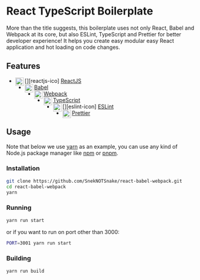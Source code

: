 # React TypeScript Boilerplate

More than the title suggests, this boilerplate uses not only React, Babel and Webpack at its core, but also ESLint, TypeScript and Prettier for better developer experience! It helps you create easy modular easy React application and hot loading on code changes.

## Features

- [<img align="left" alt="ReactJS" width="22px" src="https://cdn.jsdelivr.net/npm/simple-icons@3.4.1/icons/react.svg" />][reactjs-ico] [ReactJS](reactjs)
- [<img align="left" alt="Babel" width="22px" src="https://cdn.jsdelivr.net/npm/simple-icons@3.4.1/icons/babel.svg" />][babel-ico] [Babel](babel)
- [<img align="left" alt="Webpack" width="22px" src="https://cdn.jsdelivr.net/npm/simple-icons@3.4.1/icons/webpack.svg" />][webpack-ico] [Webpack](webpack)
- [<img align="left" alt="Typescript" width="22px" src="https://cdn.jsdelivr.net/npm/simple-icons@3.4.1/icons/typescript.svg" />][typescript-ico] [TypeScript](typescript)
- [<img align="left" alt="ESLint" width="22px" src="https://cdn.jsdelivr.net/npm/simple-icons@3.4.1/icons/eslint.svg" />][eslint-icon] [ESLint](eslint)
- [<img align="left" alt="Prettier" width="22px" src="https://cdn.jsdelivr.net/npm/simple-icons@3.4.1/icons/prettier.svg" />][prettier-ico] [Prettier](prettier)

## Usage

Note that below we use [yarn](yarn) as an example, you can use any kind of Node.js package manager like [npm](npm) or [pnpm](pnpm).

### Installation

```bash
git clone https://github.com/SnekNOTSnake/react-babel-webpack.git
cd react-babel-webpack
yarn
```

### Running

```bash
yarn run start
```

or if you want to run on port other than 3000:

```bash
PORT=3001 yarn run start
```

### Building

```bash
yarn run build
```

<!-- Icon Links -->
[react-ico]: https://cdn.jsdelivr.net/npm/simple-icons@3.4.1/icons/react.svg
[babel-ico]: https://cdn.jsdelivr.net/npm/simple-icons@3.4.1/icons/babel.svg
[webpack-ico]: https://cdn.jsdelivr.net/npm/simple-icons@3.4.1/icons/webpack.svg
[typescript-ico]: https://cdn.jsdelivr.net/npm/simple-icons@3.4.1/icons/typescript.svg
[eslint-ico]: https://cdn.jsdelivr.net/npm/simple-icons@3.4.1/icons/eslint.svg
[prettier-ico]: https://cdn.jsdelivr.net/npm/simple-icons@3.4.1/icons/prettier.svg

<!-- Stack Links -->
[reactjs]: https://reactjs.org/
[babel]: https://babeljs.io/
[webpack]: https://webpack.js.org/
[typescript]: https://www.typescriptlang.org/
[eslint]: https://eslint.org/
[prettier]: https://prettier.io/

[yarn]: https://yarnpkg.com/
[npm]: https://www.npmjs.com/
[pnpm]: https://pnpm.js.org/
